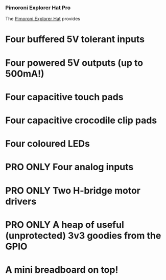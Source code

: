 
### Pimoroni Explorer Hat Pro


The [Pimoroni Explorer Hat][pimoroni_explorer_hat]
provides 

[pimoroni_explorer_hat]: https://shop.pimoroni.com/products/explorer-hat


# Four buffered 5V tolerant inputs
# Four powered 5V outputs (up to 500mA!)
# Four capacitive touch pads
# Four capacitive crocodile clip pads
# Four coloured LEDs
# PRO ONLY Four analog inputs
# PRO ONLY Two H-bridge motor drivers
# PRO ONLY A heap of useful (unprotected) 3v3 goodies from the GPIO
# A mini breadboard on top!
